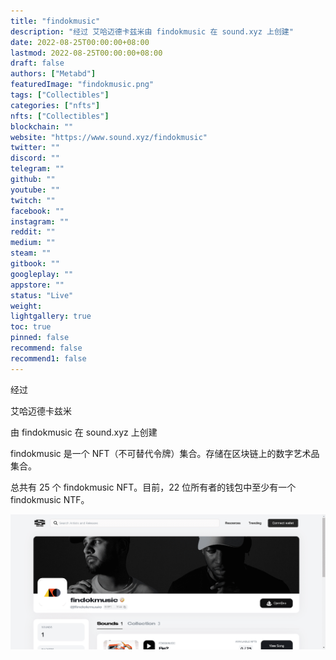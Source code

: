 ```yaml
---
title: "findokmusic"
description: "经过 艾哈迈德卡兹米由 findokmusic 在 sound.xyz 上创建"
date: 2022-08-25T00:00:00+08:00
lastmod: 2022-08-25T00:00:00+08:00
draft: false
authors: ["Metabd"]
featuredImage: "findokmusic.png"
tags: ["Collectibles"]
categories: ["nfts"]
nfts: ["Collectibles"]
blockchain: ""
website: "https://www.sound.xyz/findokmusic"
twitter: ""
discord: ""
telegram: ""
github: ""
youtube: ""
twitch: ""
facebook: ""
instagram: ""
reddit: ""
medium: ""
steam: ""
gitbook: ""
googleplay: ""
appstore: ""
status: "Live"
weight: 
lightgallery: true
toc: true
pinned: false
recommend: false
recommend1: false
---
```

经过 

艾哈迈德卡兹米

由 findokmusic 在 sound.xyz 上创建

findokmusic 是一个 NFT（不可替代令牌）集合。存储在区块链上的数字艺术品集合。

总共有 25 个 findokmusic NFT。目前，22 位所有者的钱包中至少有一个 findokmusic NTF。

![nft](213213213123_new.png)